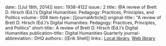 date:: [[Jul 18th, 2014]]
issn:: 1938-4122
issue:: 2
title:: @A review of Brett D. Hirsch (Ed.)’s Digital Humanities: Pedagogy: Practices, Principles, and Politics
volume:: 008
item-type:: [[journalArticle]]
original-title:: "A review of Brett D. Hirsch (Ed.)’s Digital Humanities: Pedagogy: Practices, Principles, and Politics"
short-title:: A review of Brett D. Hirsch (Ed.)’s Digital Humanities
publication-title:: Digital Humanities Quarterly
journal-abbreviation:: DHQ
authors:: [[Erik Shell]]
links:: [Local library](zotero://select/groups/2386895/items/IQ9T8AWS), [Web library](https://www.zotero.org/groups/2386895/items/IQ9T8AWS)
